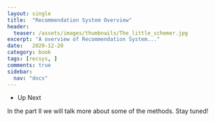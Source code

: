 ```yaml
---
layout: single
title:  "Recommendation System Overview"
header:
  teaser: /assets/images/thumbnails/The_little_schemer.jpg
excerpt: "A overview of Recommendation System..."
date:   2020-12-20
category: book
tags: [recsys, ]
comments: true
sidebar:
  nav: "docs"
---
```




- Up Next

In the part II we will talk more about some of the methods. Stay tuned!





